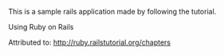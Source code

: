 This is a sample rails application made by following the tutorial.

Using Ruby on Rails

Attributed to:
http://ruby.railstutorial.org/chapters